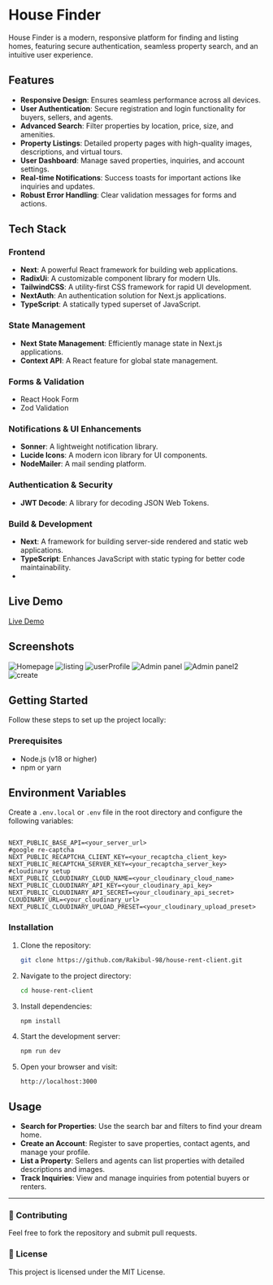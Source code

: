 # House Finder

House Finder is a modern, responsive platform for finding and listing homes, featuring secure authentication, seamless property search, and an intuitive user experience.

## Features

- **Responsive Design**: Ensures seamless performance across all devices.
- **User Authentication**: Secure registration and login functionality for buyers, sellers, and agents.
- **Advanced Search**: Filter properties by location, price, size, and amenities.
- **Property Listings**: Detailed property pages with high-quality images, descriptions, and virtual tours.
- **User Dashboard**: Manage saved properties, inquiries, and account settings.
- **Real-time Notifications**: Success toasts for important actions like inquiries and updates.
- **Robust Error Handling**: Clear validation messages for forms and actions.

## Tech Stack

### Frontend
- **Next**: A powerful React framework for building web applications.
- **RadixUi**: A customizable component library for modern UIs.
- **TailwindCSS**: A utility-first CSS framework for rapid UI development.
- **NextAuth**: An authentication solution for Next.js applications.
- **TypeScript**: A statically typed superset of JavaScript.

### State Management
- **Next State Management**: Efficiently manage state in Next.js applications.
- **Context API**: A React feature for global state management.

### Forms & Validation
- React Hook Form
- Zod Validation

### Notifications & UI Enhancements
- **Sonner**: A lightweight notification library.
- **Lucide Icons**: A modern icon library for UI components.
- **NodeMailer**: A mail sending platform.

### Authentication & Security
- **JWT Decode**: A library for decoding JSON Web Tokens.

### Build & Development
- **Next**: A framework for building server-side rendered and static web applications.
- **TypeScript**: Enhances JavaScript with static typing for better code maintainability.
- 
## Live Demo

[Live Demo](https://house-finder-rakibul.vercel.app)

## Screenshots

![Homepage](https://i.ibb.co.com/Lzf71z7w/hr-banner.png
)
![listing](https://i.ibb.co.com/5XkQwRWP/listin-details.png
)
![userProfile](https://i.ibb.co.com/8gngQ4qx/user-profile.png
)
![Admin panel](https://i.ibb.co.com/Vp069bH9/admin-dashboard.png
)
![Admin panel2](https://i.ibb.co.com/4nqMChyk/dashboard-2.png
)
![create](https://i.ibb.co.com/9HQWdVXK/create-listing.png
)


## Getting Started

Follow these steps to set up the project locally:

### Prerequisites
- Node.js (v18 or higher)
- npm or yarn

## Environment Variables

Create a `.env.local` or `.env` file in the root directory and configure the following variables:

```env

NEXT_PUBLIC_BASE_API=<your_server_url>
#google re-captcha
NEXT_PUBLIC_RECAPTCHA_CLIENT_KEY=<your_recaptcha_client_key>
NEXT_PUBLIC_RECAPTCHA_SERVER_KEY=<your_recaptcha_server_key>
#cloudinary setup
NEXT_PUBLIC_CLOUDINARY_CLOUD_NAME=<your_cloudinary_cloud_name>
NEXT_PUBLIC_CLOUDINARY_API_KEY=<your_cloudinary_api_key>
NEXT_PUBLIC_CLOUDINARY_API_SECRET=<your_cloudinary_api_secret>
CLOUDINARY_URL=<your_cloudinary_url>
NEXT_PUBLIC_CLOUDINARY_UPLOAD_PRESET=<your_cloudinary_upload_preset>

```

### Installation

1. Clone the repository:
   ```bash
   git clone https://github.com/Rakibul-98/house-rent-client.git
   ```

2. Navigate to the project directory:
   ```bash
   cd house-rent-client
   ```

3. Install dependencies:
   ```bash
   npm install
   ```

4. Start the development server:
   ```bash
   npm run dev
   ```

5. Open your browser and visit:
   ```
   http://localhost:3000
   ```

## Usage

- **Search for Properties**: Use the search bar and filters to find your dream home.
- **Create an Account**: Register to save properties, contact agents, and manage your profile.
- **List a Property**: Sellers and agents can list properties with detailed descriptions and images.
- **Track Inquiries**: View and manage inquiries from potential buyers or renters.

---

### 📌 Contributing
Feel free to fork the repository and submit pull requests.

### 📜 License
This project is licensed under the MIT License.

